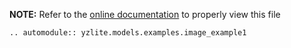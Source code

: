 __NOTE:__ Refer to the [online documentation](https://github.com/chenxingqiang/yzlite) to properly view this file

```{eval-rst}
.. automodule:: yzlite.models.examples.image_example1
```
